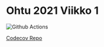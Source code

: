 # Ohtu 2021 Viikko 1

![Github Actions](https://github.com/NinaKWelch/ohtu-2021-viikko1/workflows/CI/badge.svg)

[Codecov Repo](https://app.codecov.io/gh/NinaKWelch/ohtu-2020-viikko1)
